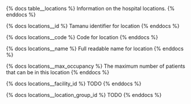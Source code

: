 {% docs table__locations %}
Information on the hospital locations.
{% enddocs %}

{% docs locations__id %}
Tamanu identifier for location
{% enddocs %}

{% docs locations__code %}
Code for location
{% enddocs %}

{% docs locations__name %}
Full readable name for location
{% enddocs %}

{% docs locations__max_occupancy %}
The maximum number of patients that can be in this location
{% enddocs %}

{% docs locations__facility_id %}
TODO
{% enddocs %}

{% docs locations__location_group_id %}
TODO
{% enddocs %}
